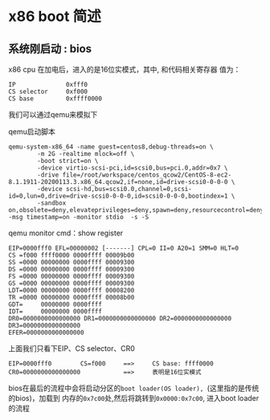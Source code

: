 # x86 boot 简述
##  系统刚启动 : bios
x86 cpu 在加电后，进入的是16位实模式，其中, 和代码相关寄存器
值为：

```
IP  			0xfff0
CS selector 	0xf000
CS base 		0xffff0000
```
我们可以通过qemu来模拟下

qemu启动脚本
```
qemu-system-x86_64 -name guest=centos8,debug-threads=on \
        -m 2G -realtime mlock=off \
        -boot strict=on \
        -device virtio-scsi-pci,id=scsi0,bus=pci.0,addr=0x7 \
        -drive file=/root/workspace/centos_qcow2/CentOS-8-ec2-8.1.1911-20200113.3.x86_64.qcow2,if=none,id=drive-scsi0-0-0-0 \
        -device scsi-hd,bus=scsi0.0,channel=0,scsi-id=0,lun=0,drive=drive-scsi0-0-0-0,id=scsi0-0-0-0,bootindex=1 \
        -sandbox on,obsolete=deny,elevateprivileges=deny,spawn=deny,resourcecontrol=deny -msg timestamp=on -monitor stdio  -s -S
```
qemu monitor cmd：show register
```
EIP=0000fff0 EFL=00000002 [-------] CPL=0 II=0 A20=1 SMM=0 HLT=0
CS =f000 ffff0000 0000ffff 00009b00
SS =0000 00000000 0000ffff 00009300
DS =0000 00000000 0000ffff 00009300
FS =0000 00000000 0000ffff 00009300
GS =0000 00000000 0000ffff 00009300
LDT=0000 00000000 0000ffff 00008200
TR =0000 00000000 0000ffff 00008b00
GDT=     00000000 0000ffff
IDT=     00000000 0000ffff
DR0=0000000000000000 DR1=0000000000000000 DR2=0000000000000000 DR3=0000000000000000
EFER=0000000000000000
```
上面我们只看下EIP、CS selector、CR0
```
EIP=0000fff0 		CS=f000 	==> 	CS base: ffff0000
CR0=0000000000000000 			==> 	表明是16位实模式
```

bios在最后的流程中会将启动分区的`boot loader(OS loader), `(这里指的是传统的bios)，加载到
内存的`0x7c00`处,然后将跳转到`0x0000:0x7c00`, 进入boot loader的流程

##
